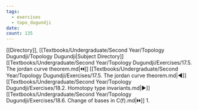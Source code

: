 ```yaml
---
tags:
  - exercises
  - topo_dugundji
date: 
count: 135
---
```

[[Directory]], [[Textbooks/Undergraduate/Second Year/Topology Dugundji/Topology Dugundji|Subject Directory]]
[[Textbooks/Undergraduate/Second Year/Topology Dugundji/Exercises/17.5. The jordan curve theorem.md|🞀🞀]] [[Textbooks/Undergraduate/Second Year/Topology Dugundji/Exercises/17.5. The jordan curve theorem.md|◀]] [[Textbooks/Undergraduate/Second Year/Topology Dugundji/Exercises/18.2. Homotopy type invariants.md|▶]] [[Textbooks/Undergraduate/Second Year/Topology Dugundji/Exercises/18.6. Change of bases in C(f).md|🞂🞂]]
1. 